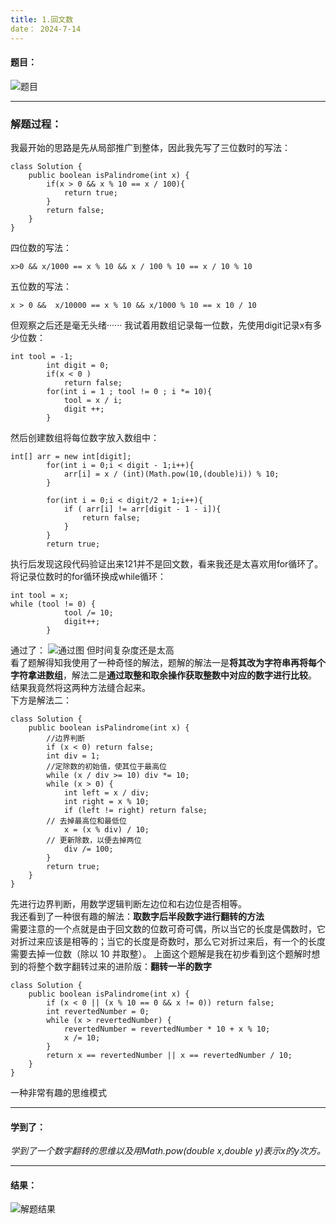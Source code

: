 ```yaml
---
title: 1.回文数
date： 2024-7-14
---
```


#### 题目：  
![题目](https://github.com/user-attachments/assets/5d0f53c7-348a-43b1-b272-dec5e79ec80d)  

---
### 解题过程：  
我最开始的思路是先从局部推广到整体，因此我先写了三位数时的写法：  
```
class Solution {
    public boolean isPalindrome(int x) {
        if(x > 0 && x % 10 == x / 100){
            return true;
        }
        return false;
    }
}
```
四位数的写法：  
```
x>0 && x/1000 == x % 10 && x / 100 % 10 == x / 10 % 10
```
五位数的写法：  
```
x > 0 &&  x/10000 == x % 10 && x/1000 % 10 == x 10 / 10 
```
但观察之后还是毫无头绪······
我试着用数组记录每一位数，先使用digit记录x有多少位数：  
```
int tool = -1;
        int digit = 0;
        if(x < 0 )
            return false;
        for(int i = 1 ; tool != 0 ; i *= 10){
            tool = x / i;
            digit ++;
        } 
```
然后创建数组将每位数字放入数组中：  
```
int[] arr = new int[digit];
        for(int i = 0;i < digit - 1;i++){
            arr[i] = x / (int)(Math.pow(10,(double)i)) % 10;
        }
        
        for(int i = 0;i < digit/2 + 1;i++){
            if ( arr[i] != arr[digit - 1 - i]){
                return false;
            }
        }
        return true;
```
执行后发现这段代码验证出来121并不是回文数，看来我还是太喜欢用for循环了。  
将记录位数时的for循环换成while循环：
```
int tool = x;
while (tool != 0) {
            tool /= 10;
            digit++;
        }
```
通过了：
![通过图](https://github.com/user-attachments/assets/e1305dd6-bb93-4908-8e3e-91782b779d2d)
但时间复杂度还是太高  
看了题解得知我使用了一种奇怪的解法，题解的解法一是**将其改为字符串再将每个字符拿进数组**，解法二是**通过取整和取余操作获取整数中对应的数字进行比较**。  
结果我竟然将这两种方法缝合起来。  
下方是解法二：  
```
class Solution {
    public boolean isPalindrome(int x) {
        //边界判断
        if (x < 0) return false;
        int div = 1;
        //定除数的初始值，使其位于最高位
        while (x / div >= 10) div *= 10;
        while (x > 0) {
            int left = x / div;
            int right = x % 10;
            if (left != right) return false;
        // 去掉最高位和最低位
            x = (x % div) / 10;
        // 更新除数，以便去掉两位
            div /= 100;
        }
        return true;
    }
}
```
先进行边界判断，用数学逻辑判断左边位和右边位是否相等。  
我还看到了一种很有趣的解法：**取数字后半段数字进行翻转的方法**  
需要注意的一个点就是由于回文数的位数可奇可偶，所以当它的长度是偶数时，它对折过来应该是相等的；当它的长度是奇数时，那么它对折过来后，有一个的长度需要去掉一位数（除以 10 并取整）。
上面这个题解是我在初步看到这个题解时想到的将整个数字翻转过来的进阶版：**翻转一半的数字**  
```
class Solution {
    public boolean isPalindrome(int x) {
        if (x < 0 || (x % 10 == 0 && x != 0)) return false;
        int revertedNumber = 0;
        while (x > revertedNumber) {
            revertedNumber = revertedNumber * 10 + x % 10;
            x /= 10;
        }
        return x == revertedNumber || x == revertedNumber / 10;
    }
}
```
一种非常有趣的思维模式

---

#### 学到了：
*学到了一个数字翻转的思维以及用Math.pow(double x,double y)表示x的y次方。*

---

#### 结果：
![解题结果](https://github.com/user-attachments/assets/9ee5ed02-aca4-44c8-9e20-05b338736201)
